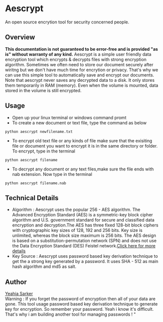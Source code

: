 # Aescrypt
An open source encrytion tool for security concerned people. 
## Overview
__This documentation is not guaranteed to be error-free and is provided "as is" without warranty of any kind.__
Aescrypt is a simple user friendly data encryption tool which encrypts & decrypts files with strong encryption algorithm. Sometimes we often need to store our document securely after wiritng but we don't have much time for encrytion or privacy. That's why we can use this simple  tool to automatically save and encrypt our documents. Note that aescrypt never saves any decrypted data to a disk. It only stores them temporarily in RAM (memory). Even when the volume is mounted, data stored in the volume is still encrypted.
## Usage
- Open up your linux terminal or windows command promt
- To create a new document or text file, type the command as below
~~~ 
python aescrypt newfilename.txt
~~~
- To encrypt old text file or any kinds of file make sure that the exisiting file or document you want to encrypt it is in the same directory or folder. To encrypt, type in the terminal
~~~
python aescrypt filename
~~~
- To decrypt any document or any text files,make sure the file ends with nab extension. Now type in the terminal
~~~
python aescrypt filename.nab
~~~
## Technical Details
- Algorithm : Aescrypt uses the popular 256 - AES algorithm. The Advanced Encryption Standard (AES) is a symmetric-key block cipher algorithm and U.S. government standard for secure and classified data encryption and decryption.The AES has three fixed 128-bit block ciphers with cryptographic key sizes of 128, 192 and 256 bits. Key size is unlimited, whereas the block size maximum is 256 bits. The AES design is based on a substitution-permutation network (SPN) and does not use the Data Encryption Standard (DES) Feistel network.[Click here for more details](https://www.techopedia.com/definition/1763/advanced-encryption-standard-aes)
- Key Source : Aescrypt uses password based key derivation technique to get the a strong key generated by a password. It uses SHA - 512 as main hash algorithm and md5 as salt. 
## Author
[Yeahia Sarker](https://www.linkedin.com/in/goyeahia/)
<br>
Warning :
If you forget the password of encryption then all of your data are gone. This tool usage password based key derivation technique to generate key for encryption.
So remember your password. Yeah i know it's difficult. That's why i am building another tool for managing passwords ! "
